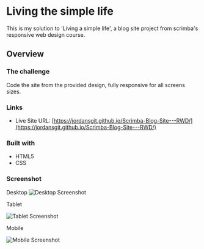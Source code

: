 # Living the simple life 

This is my solution to 'Living a simple life', a blog site project from scrimba's responsive web design course. 

## Overview

### The challenge

Code the site from the provided design, fully responsive for all screens sizes.  

### Links

- Live Site URL: [https://jordansgit.github.io/Scrimba-Blog-Site---RWD/](https://jordansgit.github.io/Scrimba-Blog-Site---RWD/)

### Built with

- HTML5 
- CSS 

### Screenshot

Desktop 
![Desktop Screenshot]()

Tablet

![Tablet Screenshot]()

Mobile

![Mobile Screenshot]()



